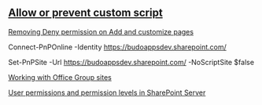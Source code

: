 ## [Allow or prevent custom script](https://docs.microsoft.com/en-us/sharepoint/allow-or-prevent-custom-script)

[Removing Deny permission on Add and customize pages](https://www.infowisesolutions.com/documentation/?ID=253)

Connect-PnPOnline -Identity https://budoappsdev.sharepoint.com/ 

Set-PnPSite -Url https://budoappsdev.sharepoint.com/ -NoScriptSite $false

[Working with Office Group sites](https://www.infowisesolutions.com/blog/working-with-office-group-sites)

[User permissions and permission levels in SharePoint Server](https://docs.microsoft.com/en-us/sharepoint/sites/user-permissions-and-permission-levels)
